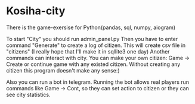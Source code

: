 # Kosiha-city
There is the game-exersise for Python(pandas, sql, numpy, aiogram)

To start "City" you should run admin_panel.py
Then you have to enter command "Generate" to create a log of citizen. This will create csv file in "citizens" (I really hope that I'll make it in sqllite3 one day)
Another commands can interact with city. You can make your own citizen: Game -> Create or continue game with any existed citizen. 
Without creating any citizen this program doesn't make any sense:)

Also you can run a bot in telegram. Running the bot allows real players run commands like Game -> Cont, so they can set action to citizen or they can see city statistics. 
